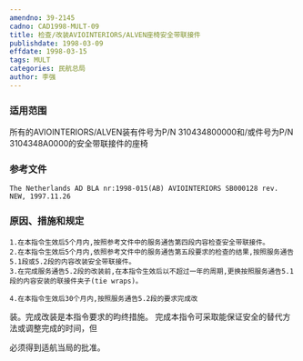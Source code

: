 ```yaml
---
amendno: 39-2145
cadno: CAD1998-MULT-09
title: 检查/改装AVIOINTERIORS/ALVEN座椅安全带联接件
publishdate: 1998-03-09
effdate: 1998-03-15
tags: MULT
categories: 民航总局
author: 李强
---
```


### 适用范围 
所有的AVIOINTERIORS/ALVEN装有件号为P/N 310434800000和/或件号为P/N 3104348A0000的安全带联接件的座椅

### 参考文件
    The Netherlands AD BLA nr:1998-015(AB) AVIOINTERIORS SB000128 rev. NEW, 1997.11.26 

### 原因、措施和规定 
    1.在本指令生效后5个月内,按照参考文件中的服务通告第四段内容检查安全带联接件。 
    2.在本指令生效后5个月内,依照参考文件中的服务通告第五段要求的检查的结果,按照服务通告5.1段或5.2段的内容改装安全带联接件。 
    3.在完成服务通告5.2段的改装前,在本指令生效后以不超过一年的周期,更换按照服务通告5.1段的内容安装的联接件夹子(tie wraps)。

    4.在本指令生效后30个月内,按照服务通告5.2段的要求完成改
装。完成改装是本指令要求的昀终措施。    完成本指令可采取能保证安全的替代方法或调整完成的时间，但
       
必须得到适航当局的批准。
